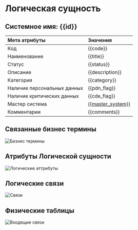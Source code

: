 # Логическая сущность
## Системное имя: {{id}}

Мета атрибуты | Значения
:------------  | :------------
Код | {{code}}
Наименование | {{title}}
Статус | {{status}}
Описание | {{description}}
Категория | {{category}}
Наличие персональных данных | {{pdn_flag}}
Наличие критических данных | {{cde_flag}}
Мастер система | [{{master_system}}]({{as_link}})
Комментарии | {{comments}}

## Связанные бизнес термины
![Бизнес термины](@entity/seaf.ia.business_objects/registry_by_LE?id={{id}})

## Атрибуты Логической сущности
![Логические аттрибуты](@entity/seaf.ia.logical_attributes/registry_by_LE?id={{id}})

## Логические связи
![Связи](@entity/seaf.ia.logical_links/registry_by_LE?id={{id}})

## Физические таблицы
![Входящие связи](@entity/seaf.ia.physical_tables/registry_by_LE?id={{id}})
